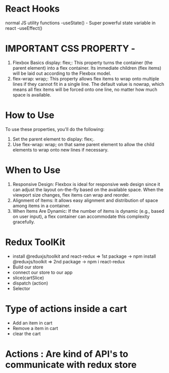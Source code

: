 # React Hooks
normal JS utility functions
-useState() - Super powerful state variable in react
-useEffect() 

# IMPORTANT CSS PROPERTY - 
1. Flexbox Basics
display: flex;: This property turns the container (the parent element) into a flex container. Its immediate children (flex items) will be laid out according to the Flexbox model.
2. flex-wrap: wrap;: This property allows flex items to wrap onto multiple lines if they cannot fit in a single line. The default value is nowrap, which means all flex items will be forced onto one line, no matter how much space is available.

# How to Use
To use these properties, you'll do the following:

1. Set the parent element to display: flex;.
2. Use flex-wrap: wrap; on that same parent element to allow the child elements to wrap onto new lines if necessary.

# When to Use
1. Responsive Design: Flexbox is ideal for responsive web design since it can adjust the layout on-the-fly based on the available space. When the viewport size changes, flex items can wrap and reorder.
2. Alignment of Items: It allows easy alignment and distribution of space among items in a container.
3. When Items Are Dynamic: If the number of items is dynamic (e.g., based on user input), a flex container can accommodate this complexity gracefully.


# Redux ToolKit

- install @reduxjs/toolkit and react-redux
 => 1st package -> npm install @reduxjs/toolkit 
 => 2nd package -> npm i react-redux
- Build our store
- connect our store to our app
- slice(cartSlice)
- dispatch (action)
- Selector

# Type of actions inside a cart
- Add an item in cart 
- Remove a item in cart 
- clear the cart

# Actions : Are kind of API's to communicate with redux store


